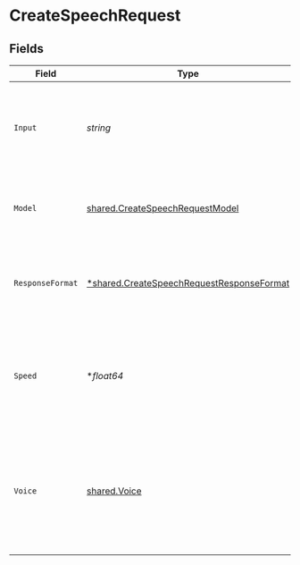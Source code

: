 # CreateSpeechRequest


## Fields

| Field                                                                                                                     | Type                                                                                                                      | Required                                                                                                                  | Description                                                                                                               |
| ------------------------------------------------------------------------------------------------------------------------- | ------------------------------------------------------------------------------------------------------------------------- | ------------------------------------------------------------------------------------------------------------------------- | ------------------------------------------------------------------------------------------------------------------------- |
| `Input`                                                                                                                   | *string*                                                                                                                  | :heavy_check_mark:                                                                                                        | The text to generate audio for. The maximum length is 4096 characters.                                                    |
| `Model`                                                                                                                   | [shared.CreateSpeechRequestModel](../../models/shared/createspeechrequestmodel.md)                                        | :heavy_check_mark:                                                                                                        | One of the available [TTS models](/docs/models/tts): `tts-1` or `tts-1-hd`<br/>                                           |
| `ResponseFormat`                                                                                                          | [*shared.CreateSpeechRequestResponseFormat](../../models/shared/createspeechrequestresponseformat.md)                     | :heavy_minus_sign:                                                                                                        | The format to audio in. Supported formats are `mp3`, `opus`, `aac`, and `flac`.                                           |
| `Speed`                                                                                                                   | **float64*                                                                                                                | :heavy_minus_sign:                                                                                                        | The speed of the generated audio. Select a value from `0.25` to `4.0`. `1.0` is the default.                              |
| `Voice`                                                                                                                   | [shared.Voice](../../models/shared/voice.md)                                                                              | :heavy_check_mark:                                                                                                        | The voice to use when generating the audio. Supported voices are `alloy`, `echo`, `fable`, `onyx`, `nova`, and `shimmer`. |